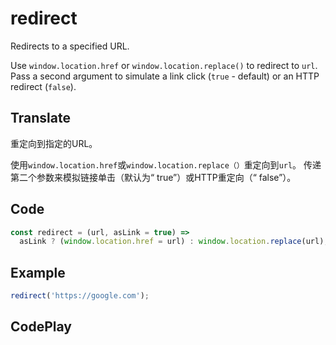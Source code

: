 # redirect

Redirects to a specified URL.

Use `window.location.href` or `window.location.replace()` to redirect to `url`.
Pass a second argument to simulate a link click (`true` - default) or an HTTP redirect (`false`).

## Translate

重定向到指定的URL。

使用`window.location.href`或`window.location.replace（）`重定向到`url`。
传递第二个参数来模拟链接单击（默认为“ true”）或HTTP重定向（“ false”）。

## Code

```js
const redirect = (url, asLink = true) =>
  asLink ? (window.location.href = url) : window.location.replace(url);
```

## Example

```js
redirect('https://google.com');
```

## CodePlay

<template>
  <code-play codeplay-id="" />
</template>
